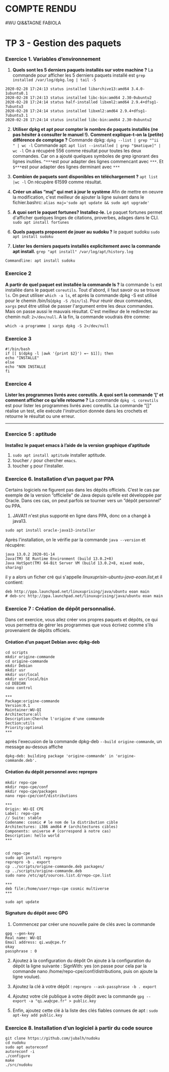 # COMPTE RENDU  
#WU QI&&TAGNE FABIOLA
# TP 3 - Gestion des paquets

### Exercice 1. Variables d’environnement 

1. **Quels sont les 5 derniers paquets installés sur votre machine ?**
La commande pour afficher les 5 derniers paquets installé est `grep installed /var/log/dpkg.log | tail -5`
```linux
2020-02-28 17:24:13 status installed libarchive13:amd64 3.4.0-1ubuntu0.1
2020-02-28 17:24:13 status installed libc-bin:amd64 2.30-0ubuntu2
2020-02-28 17:24:14 status half-installed libxml2:amd64 2.9.4+dfsg1-7ubuntu3
2020-02-28 17:24:14 status installed libxml2:amd64 2.9.4+dfsg1-7ubuntu3.1
2020-02-28 17:24:14 status installed libc-bin:amd64 2.30-0ubuntu2
```
2. **Utiliser dpkg et apt pour compter le nombre de paquets installés (ne pas hésiter à consulter le manuel !).**
**Comment explique-t-on la (petite) différence de comptage ?**
Commande dpkg: `dpkg --list | grep "^ii  " | wc -l`
Commande apt:  `apt list --installed | grep "$matique]" | wc -l`
On a récupéré 556 comme résultat pour toutes les deux commandes.
Car on a ajouté quelques symboles de grep ignorant des lignes inutiles. `^***`est pour adapter des lignes commencant avec `***`. Et `$***`est pour adapter des lignes derminant avec `***`

3. **Combien de paquets sont disponibles en téléchargement ?**
`apt list |wc -l`
On récupère 61599 comme résultat.

4. **Créer un alias “maj” qui met à jour le système**
Afin de mettre en oeuvre la modification, c'est meilleur de ajouter la ligne suivant dans le fichier.bashrc:
`alias maj='sudo apt update && sudo apt upgrade'`

5. **A quoi sert le paquet fortunes? Installez-le.**
Le paquet fortunes permet d'afficher quelques linges de citations, proverbes, adages dans le CLI.
`sudo apt install fortunes`

6. **Quels paquets proposent de jouer au sudoku ?**
le paquet sudoku
`sudo apt install sudoku`

7. **Lister les derniers paquets installés explicitement avec la commande apt install.**
`grep "apt install" /var/log/apt/history.log`
```linux
Commandline: apt install sudoku
```

### Exercice 2
**A partir de quel paquet est installée la commande ls ?**
la commande `ls` est installée dans le paquet `coreutils`.
Tout d'abord, il faut savoir ou se trouve `ls`. On peut utiliser `which -a ls`, et après la commande dpkg -S est utilisé pour le chemin /bin/ls(`dpkg -S /bin/ls`).
Pour réunir deux commandes, `xargs` peut être utilisé de passer l'argument entre les deux commandes.
Mais on passe aussi le mauvais résultat. C'est meilleur de le redirecter au chemin null: `2>/dev/null`.
A la fin, la commande voudrais être comme: 
```linux
which -a programme | xargs dpkg -S 2>/dev/null
```

### Exercice 3
```shell
#!/bin/bash
if [[ $(dpkg -l |awk '{print $2}') =~ $1]]; then
echo "INSTALLE"
else
echo "NON INSTALLE
fi
```

### Exercice 4
**Lister les programmes livrés avec coreutils. A quoi sert la commande ’[’ et comment afficher ce qu’elle retourne ?**
La commande `dpkg -L coreutils` est pour lister les programmes livrés avec coreutils.
La commande "[]" réalise un test, elle exécute l'instruction donnée dans les crochets et retourne le résultat ou une erreur.

***
### Exercice 5 : aptitude
**Installez le paquet emacs à l’aide de la version graphique d’aptitude**
1. `sudo apt install aptitude` installer aptitude.
2. toucher `/` pour chercher `emacs`.
3. toucher `g` pour l'installer.

### Exercice 6. Installation d’un paquet par PPA 
Certains logiciels ne figurent pas dans les dépôts officiels. C’est le cas par exemple de la version ”officielle”
de Java depuis qu’elle est développée par Oracle. Dans ces cas, on peut parfois se tourner vers un ”dépôt
personnel” ou PPA.

1. JAVA11 n'est plus supporté en ligne dans PPA, donc on a changé à java13.
```linux
sudo apt install oracle-java13-installer
```
Après l'installation, on le vérifie par la commande `java --version` et récupère:
```linux
java 13.0.2 2020-01-14
Java(TM) SE Runtime Environment (build 13.0.2+8)
Java HotSpot(TM) 64-Bit Server VM (build 13.0.2+8, mixed mode, sharing)
```
il y a alors un ficher cré qui s'appelle *linuxuprisin-ubuntu-java-eoan.list*,et il contient:
```
deb http://ppa.launchpad.net/linuxuprising/java/ubuntu eoan main
# deb-src http://ppa.launchpad.net/linuxuprising/java/ubuntu eoan main
```

### Exercice 7 : Création de dépôt personnalisé.

Dans cet exercice, vous allez créer vos propres paquets et dépôts, ce qui vous permettra de gérer les
programmes que vous écrivez comme s’ils provenaient de dépôts officiels.

####	Création d’un paquet Debian avec dpkg-deb
```
cd scripts
mkdir origine-commande
cd origine-commande
mkdir Debian
mkdir usr
mkdir usr/local
mkdir usr/local/bin
cd DEBIAN
nano control

***
Package:origine-commande
Version:0.1
Maintainer:WU-QI
Architecture:all
Description:Cherche l'origine d'une commande
Section:utils
Priority:optional
***
```
après l'execusion de la commande dpkg-deb `--build origine-commande`, un message au-desous affiche
```
dpkg-deb: building package 'origine-commande' in 'origine-commande.deb'.
```

####	Création du dépôt personnel avec reprepro
```
mkdir repo-cpe
mkdir repo-cpe/conf
mkdir repo-cpe/packages
nano repo-cpe/conf/distributions

***
Origin: WU-QI CPE
Label: repo-cpe
// Suite: stable
Codename: cosmic # le nom de la distribution cible
Architectures: i386 amd64 # (architectures cibles)
Components: universe # (correspond à notre cas)
Description: hello world
***


cd repo-cpe
sudo apt install reprepro
reprepro -b . export
cp ../scripts/origine-commande.deb packages/
cp ../scripts/origine-commande.deb
sudo nano /etc/apt/sources.list.d/repo-cpe.list

***
deb file:/home/user/repo-cpe cosmic multiverse
***

sudo apt update
```

####	Signature du dépôt avec GPG
1. Commencez par créer une nouvelle paire de clés avec la commande
```
gpg --gen-key
Real name: WU-QI
Email address: qi.wu@cpe.fr
okay
passphrase : 0
```
2. Ajoutez à la configuration du dépôt
On ajoute à la configuration du dépôt la ligne suivante : SignWith: yes (on passe pour cela par la commande nano /home/repo-cpe/conf/distributions, puis on ajoute la ligne voulue).

3. Ajoutez la clé à votre dépôt :
`reprepro --ask-passphrase -b . export`

4. Ajoutez votre clé publique à votre dépôt avec la commande
`gpg --export -a "qi.wu@cpe.fr" > public.key`

5. Enfin, ajoutez cette clé à la liste des clés fiables connues de apt :
`sudo apt-key add public.key`

### Exercice 8. Installation d’un logiciel à partir du code source

```linux
git clone https://github.com/jubalh/nudoku
cd nudoku
sudo apt autoreconf
autoreconf -i
./configure
make
./src/nudoku
```
